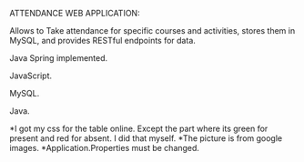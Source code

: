 

ATTENDANCE WEB APPLICATION:

Allows to Take attendance for specific courses and activities, stores them in MySQL, and provides RESTful endpoints for data.

Java Spring implemented.

JavaScript.

MySQL.

Java.

*I got my css for the table online. Except the part where its green for present and red for absent. I did that myself.
*The picture is from google images.
*Application.Properties must be changed.

